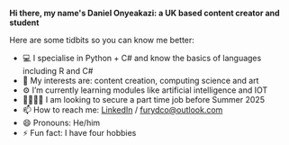 **Hi there, my name's Daniel Onyeakazi: a UK based content creator and student**

Here are some tidbits so you can know me better: 

- 💻 I specialise in Python + C# and know the basics of languages including R and C# 
- 👀 My interests are: content creation, computing science and art
- ⚙️ I’m currently learning modules like artificial intelligence and IOT
- 🫱🏻‍🫲🏾 I am looking to secure a part time job before Summer 2025
- 📫 How to reach me: [LinkedIn](https://www.linkedin.com/in/daniel-onyeakazi-315b92262?utm_source=share&utm_campaign=share_via&utm_content=profile&utm_medium=ios_app) / furydco@outlook.com
- 😄 Pronouns: He/him
- ⚡ Fun fact: I have four hobbies


